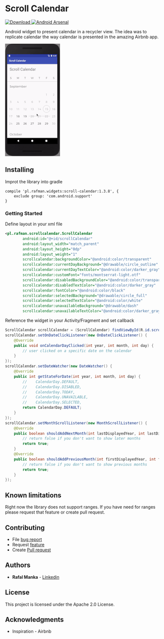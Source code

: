 # Scroll Calendar

[ ![Download](https://api.bintray.com/packages/rafalmanka/maven/scroll-calendar/images/download.svg?version=1.3.8) ](https://bintray.com/rafalmanka/maven/scroll-calendar/1.3.8/link)
[![Android Arsenal](https://img.shields.io/badge/Android%20Arsenal-ScrollCalendar-brightgreen.svg?style=flat)](https://android-arsenal.com/details/1/6228)

Android widget to present calendar in a recycler view. The idea was to
replicate calendar the way calendar is presented in the amazing
Airbnb app.

![Example App](gif.gif)

## Installing

Improt the library into gradle

```
compile 'pl.rafman.widgets:scroll-calendar:1.3.8', {
    exclude group: 'com.android.support'
}
```

### Getting Started

Define layout in your xml file

```xml
<pl.rafman.scrollcalendar.ScrollCalendar
        android:id="@+id/scrollCalendar"
        android:layout_width="match_parent"
        android:layout_height="0dp"
        android:layout_weight="1"
        scrollcalendar:backgroundColor="@android:color/transparent"
        scrollcalendar:currentDayBackground="@drawable/circle_outline"
        scrollcalendar:currentDayTextColor="@android:color/darker_gray"
        scrollcalendar:customFont="fonts/montserrat-light.otf"
        scrollcalendar:disabledBackgroundColor="@android:color/transparent"
        scrollcalendar:disabledTextColor="@android:color/darker_gray"
        scrollcalendar:fontColor="@android:color/black"
        scrollcalendar:selectedBackground="@drawable/circle_full"
        scrollcalendar:selectedTextColor="@android:color/white"
        scrollcalendar:unavailableBackground="@drawable/dash"
        scrollcalendar:unavailableTextColor="@android:color/darker_gray" />
```

Reference the widget in your Activity/Fragment and set callback

```java
ScrollCalendar scrollCalendar = (ScrollCalendar) findViewById(R.id.scrollCalendar);
scrollCalendar.setOnDateClickListener(new OnDateClickListener() {
    @Override
    public void onCalendarDayClicked(int year, int month, int day) {
        // user clicked on a specific date on the calendar
    }
});
scrollCalendar.setDateWatcher(new DateWatcher() {
    @Override
    public int getStateForDate(int year, int month, int day) {
        //    CalendarDay.DEFAULT,
        //    CalendarDay.DISABLED,
        //    CalendarDay.TODAY,
        //    CalendarDay.UNAVAILABLE,
        //    CalendarDay.SELECTED,
        return CalendarDay.DEFAULT;
    }
});
scrollCalendar.setMonthScrollListener(new MonthScrollListener() {
    @Override
    public boolean shouldAddNextMonth(int lastDisplayedYear, int lastDisplayedMonth) {
        // return false if you don't want to show later months
        return true;
    }
    @Override
    public boolean shouldAddPreviousMonth(int firstDisplayedYear, int firstDisplayedMonth) {
        // return false if you don't want to show previous months
        return true;
    }
});
```

## Known limitations

Right now the library does not support ranges. If you have need for
ranges please request that feature or create pull request.

## Contributing

* File [bug report](https://github.com/RafalManka/ScrollCalendar/issues/new)
* Request [feature](https://github.com/RafalManka/ScrollCalendar/issues/new)
* Create [Pull request](https://github.com/RafalManka/ScrollCalendar/pulls)

## Authors

* **Rafal Manka** - [Linkedin](https://www.linkedin.com/in/rafał-mańka-40ba2b5b)


## License

This project is licensed under the Apache 2.0 License.

## Acknowledgments

* Inspiration - Airbnb

